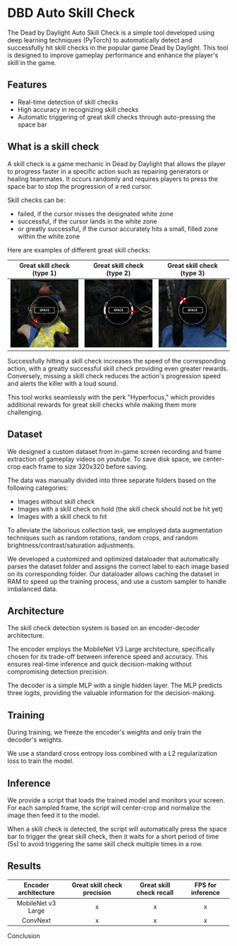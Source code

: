 # DBD Auto Skill Check

The Dead by Daylight Auto Skill Check is a simple tool developed using deep learning techniques (PyTorch) to automatically detect and successfully hit skill checks in the popular game Dead by Daylight. 
This tool is designed to improve gameplay performance and enhance the player's skill in the game. 

## Features
- Real-time detection of skill checks
- High accuracy in recognizing skill checks
- Automatic triggering of great skill checks through auto-pressing the space bar


## What is a skill check

A skill check is a game mechanic in Dead by Daylight that allows the player to progress faster in a specific action such as repairing generators or healing teammates.
It occurs randomly and requires players to press the space bar to stop the progression of a red cursor.

Skill checks can be: 
- failed, if the cursor misses the designated white zone
- successful, if the cursor lands in the white zone 
- or greatly successful, if the cursor accurately hits a small, filled zone within the white zone 

Here are examples of different great skill checks:

|              Great skill check (type 1)              |              Great skill check (type 2)              |              Great skill check (type 3)              |
|:----------------------------------------------------:|:----------------------------------------------------:|:----------------------------------------------------:|
| ![](tests/data/2/20230617-140530_11483.png "Type 1") | ![](tests/data/2/20230617-140530_39896.png "Type 2") | ![](tests/data/2/20230617-142505_22039.png "Type 2") |

Successfully hitting a skill check increases the speed of the corresponding action, with a greatly successful skill check providing even greater rewards. 
Conversely, missing a skill check reduces the action's progression speed and alerts the killer with a loud sound.

This tool works seamlessly with the perk "Hyperfocus," which provides additional rewards for great skill checks while making them more challenging.

## Dataset
We designed a custom dataset from in-game screen recording and frame extraction of gameplay videos on youtube.
To save disk space, we center-crop each frame to size 320x320 before saving.

The data was manually divided into three separate folders based on the following categories:
- Images without skill check
- Images with a skill check on hold (the skill check should not be hit yet)
- Images with a skill check to hit

To alleviate the laborious collection task, we employed data augmentation techniques such as random rotations, random crops, and random brightness/contrast/saturation adjustments.

We developed a customized and optimized dataloader that automatically parses the dataset folder and assigns the correct label to each image based on its corresponding folder.
Our dataloader allows caching the dataset in RAM to speed up the training process, and use a custom sampler to handle imbalanced data.

## Architecture
The skill check detection system is based on an encoder-decoder architecture. 

The encoder employs the MobileNet V3 Large architecture, specifically chosen for its trade-off between inference speed and accuracy. 
This ensures real-time inference and quick decision-making without compromising detection precision.

The decoder is a simple MLP with a single hidden layer. The MLP predicts three logits, providing the valuable information for the decision-making.

## Training
During training, we freeze the encoder's weights and only train the decoder's weights.

We use a standard cross entropy loss combined with a L2 regularization loss to train the model.


## Inference
We provide a script that loads the trained model and monitors your screen.
For each sampled frame, the script will center-crop and normalize the image then feed it to the model.

When a skill check is detected, the script will automatically press the space bar to trigger the great skill check, 
then it waits for a short period of time (5s) to avoid triggering the same skill check multiple times in a row.

## Results

| Encoder architecture | Great skill check precision | Great skill check recall | FPS for inference |
|:--------------------:|:---------------------------:|:------------------------:|:-----------------:|
|  MobileNet v3 Large  |              x              |            x             |         x         |
|       ConvNext       |              x              |            x             |         x         |

Conclusion
